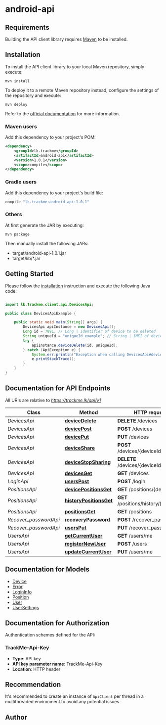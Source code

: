 # android-api

## Requirements

Building the API client library requires [Maven](https://maven.apache.org/) to be installed.

## Installation

To install the API client library to your local Maven repository, simply execute:

```shell
mvn install
```

To deploy it to a remote Maven repository instead, configure the settings of the repository and execute:

```shell
mvn deploy
```

Refer to the [official documentation](https://maven.apache.org/plugins/maven-deploy-plugin/usage.html) for more information.

### Maven users

Add this dependency to your project's POM:

```xml
<dependency>
    <groupId>lk.trackme</groupId>
    <artifactId>android-api</artifactId>
    <version>1.0.1</version>
    <scope>compile</scope>
</dependency>
```

### Gradle users

Add this dependency to your project's build file:

```groovy
compile "lk.trackme:android-api:1.0.1"
```

### Others

At first generate the JAR by executing:

    mvn package

Then manually install the following JARs:

* target/android-api-1.0.1.jar
* target/lib/*.jar

## Getting Started

Please follow the [installation](#installation) instruction and execute the following Java code:

```java

import lk.trackme.client.api.DevicesApi;

public class DevicesApiExample {

    public static void main(String[] args) {
        DevicesApi apiInstance = new DevicesApi();
        Long id = 789L; // Long | identifier of device to be deleted
        String uniqueId = "uniqueId_example"; // String | IMEI of device to be deleted
        try {
            apiInstance.deviceDelete(id, uniqueId);
        } catch (ApiException e) {
            System.err.println("Exception when calling DevicesApi#deviceDelete");
            e.printStackTrace();
        }
    }
}

```

## Documentation for API Endpoints

All URIs are relative to *https://trackme.lk/api/v1*

Class | Method | HTTP request | Description
------------ | ------------- | ------------- | -------------
*DevicesApi* | [**deviceDelete**](docs/DevicesApi.md#deviceDelete) | **DELETE** /devices | 
*DevicesApi* | [**devicePost**](docs/DevicesApi.md#devicePost) | **POST** /devices | 
*DevicesApi* | [**devicePut**](docs/DevicesApi.md#devicePut) | **PUT** /devices | 
*DevicesApi* | [**deviceShare**](docs/DevicesApi.md#deviceShare) | **POST** /devices/{deviceId}/share | 
*DevicesApi* | [**deviceStopSharing**](docs/DevicesApi.md#deviceStopSharing) | **DELETE** /devices/{deviceId}/share | 
*DevicesApi* | [**devicesGet**](docs/DevicesApi.md#devicesGet) | **GET** /devices | 
*LoginApi* | [**usersPost**](docs/LoginApi.md#usersPost) | **POST** /login | 
*PositionsApi* | [**devicePositionsGet**](docs/PositionsApi.md#devicePositionsGet) | **GET** /positions/{deviceId} | 
*PositionsApi* | [**historyPositionsGet**](docs/PositionsApi.md#historyPositionsGet) | **GET** /positions/history/{deviceId} | 
*PositionsApi* | [**positionsGet**](docs/PositionsApi.md#positionsGet) | **GET** /positions | 
*Recover_passwordApi* | [**recoveryPassword**](docs/Recover_passwordApi.md#recoveryPassword) | **POST** /recover_password | 
*Recover_passwordApi* | [**usersPut**](docs/Recover_passwordApi.md#usersPut) | **PUT** /recover_password | 
*UsersApi* | [**getCurrentUser**](docs/UsersApi.md#getCurrentUser) | **GET** /users/me | 
*UsersApi* | [**registerNewUser**](docs/UsersApi.md#registerNewUser) | **POST** /users | 
*UsersApi* | [**updateCurrentUser**](docs/UsersApi.md#updateCurrentUser) | **PUT** /users/me | 


## Documentation for Models

 - [Device](docs/Device.md)
 - [Error](docs/Error.md)
 - [LoginInfo](docs/LoginInfo.md)
 - [Position](docs/Position.md)
 - [User](docs/User.md)
 - [UserSettings](docs/UserSettings.md)


## Documentation for Authorization

Authentication schemes defined for the API:
### TrackMe-Api-Key

- **Type**: API key
- **API key parameter name**: TrackMe-Api-Key
- **Location**: HTTP header


## Recommendation

It's recommended to create an instance of `ApiClient` per thread in a multithreaded environment to avoid any potential issues.

## Author



